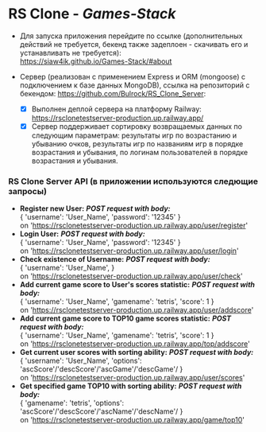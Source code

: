 # RS Clone - ***Games-Stack***  
  - Для запуска приложения перейдите по ссылке (дополнительных действий не требуется, бекенд также задеплоен - скачивать его и устанавливать не требуется):  
    https://siaw4ik.github.io/Games-Stack/#about
    
    
- Сервер (реализован с применением Express и ORM (mongoose) с подключением к базе данных MongoDB), ссылка на репозиторий с бекендом: https://github.com/Bulrock/RS_Clone_Server:
  - [x] Выполнен деплой сервера на платформу Railway: https://rsclonetestserver-production.up.railway.app/
  - [x] Сервер поддерживает сортировку возвращаемых данных по следующим параметрам: результаты игр по возрастанию и убыванию очков, результаты игр по названиям игр в порядке возрастания и убывания, по логинам пользователей в порядке возрастания и убывания.
### RS Clone Server API (в приложении используются следющие запросы) 
  - **Register new User:** ***POST request with body:***  
  { 'username': 'User_Name', 'password': '12345' }  
  on 'https://rsclonetestserver-production.up.railway.app/user/register'
  - **Login User:** ***POST request with body:***  
{ 'username': 'User_Name', 'password': '12345' }  
on 'https://rsclonetestserver-production.up.railway.app/user/login'  
  - **Check existence of Username:** ***POST request with body:***  
{ 'username': 'User_Name', }  
on 'https://rsclonetestserver-production.up.railway.app/user/check'  
  - **Add current game score to User's scores statistic:** ***POST request with body:***  
{ 'username': 'User_Name', 'gamename': 'tetris', 'score': 1 }  
on 'https://rsclonetestserver-production.up.railway.app/user/addscore'  
  - **Add current game score to TOP10 game scores statistic:** ***POST request with body:***  
{ 'username': 'User_Name', 'gamename': 'tetris', 'score': 1 }  
on 'https://rsclonetestserver-production.up.railway.app/top/addscore'  
  - **Get current user scores with sorting ability:** ***POST request with body:***  
{ 'username': 'User_Name', 'options': 'ascScore'/'descScore'/'ascGame'/'descGame'/ }  
on 'https://rsclonetestserver-production.up.railway.app/user/scores'  
  - **Get specified game TOP10 with sorting ability:** ***POST request with body:***  
{ 'gamename': 'tetris', 'options': 'ascScore'/'descScore'/'ascName'/'descName'/ }  
on 'https://rsclonetestserver-production.up.railway.app/game/top10'  
